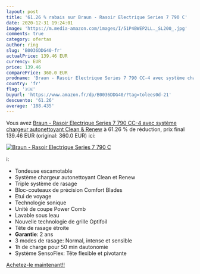 ```yaml
---
layout: post
title: '61.26 % rabais sur Braun - Rasoir Electrique Series 7 790 C'
date: 2020-12-31 19:24:01
image: 'https://m.media-amazon.com/images/I/51P4BWEP2LL._SL200_.jpg'
comments: true
category: ofertas
author: ring
slug: 'B0036DDG40-fr'
actualPrice: 139.46 EUR
currency: EUR
price: 139.46
comparePrice: 360.0 EUR
prodname: 'Braun - Rasoir Electrique Series 7 790 CC-4 avec système chargeur autonettoyant Clean & Renew'
country: 'fr'
flag: '🇫🇷'
buyurl: 'https://www.amazon.fr/dp/B0036DDG40/?tag=tolees0d-21'
descuento: '61.26'
average: '188.435'
---
```


Vous avez [Braun - Rasoir Electrique Series 7 790 CC-4 avec système chargeur autonettoyant Clean & Renew](https://www.amazon.fr/dp/B0036DDG40/?tag=tolees0d-21)  à  61.26 % de réduction, prix final  139.46 EUR (original: 360.0 EUR) ici:

[![Braun - Rasoir Electrique Series 7 790 C](https://m.media-amazon.com/images/I/51P4BWEP2LL._SL200_.jpg)](https://www.amazon.fr/dp/B0036DDG40/?tag=tolees0d-21)

ℹ️:

- Tondeuse escamotable
- Système chargeur autonettoyant Clean et Renew
- Triple système de rasage
- Bloc-couteaux de précision Comfort Blades
- Etui de voyage
- Technologie sonique
- Unité de coupe Power Comb
- Lavable sous leau
- Nouvelle technologie de grille Optifoil
- Tête de rasage étroite
- <b>Garantie</b>: 2 ans
- 3 modes de rasage: Normal, intense et sensible
- 1h de charge pour 50 min dautonomie
- Système SensoFlex: Tête flexible et pivotante

[Achetez-le maintenant!!](https://www.amazon.fr/dp/B0036DDG40/?tag=tolees0d-21)
